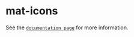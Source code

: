 # mat-icons

See the [`documentation page`](http://www.expandjs.com/elements/mat-icons) for more information.